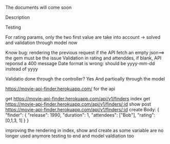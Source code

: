 The documents will come soon

Description

Testing


For rating params, only the two first value are take into account -> solved and validation through model now



Know bug:
rendering the previous request if the API fetch an empty json==> the gem must be the issue
Validation in rating and attenddes, if blank, API reponsd a 400 message
Date format is wrong: should be yyyy-mm-dd instead of yyyy

Validatio done through the controller?
Yes 
And partioally through the model

https://movie-api-finder.herokuapp.com/ for the api

get https://movie-api-finder.herokuapp.com/api/v1/finders index
get https://movie-api-finder.herokuapp.com/api/v1/finders/:id show
post https://movie-api-finder.herokuapp.com/api/v1/finders/:id create
  Body: { "finder": { 
        "release": 1990,
        "duration": 1,
        "attendees": ["Bob"],
        "rating": [0,1,3, 1] } }

improving the rendering in index, show and create as some variable are no longer used anymore
testing to end and model valdiation too


